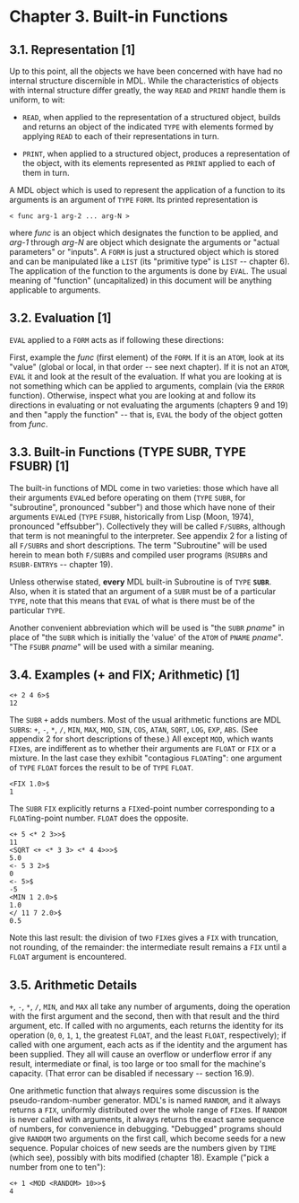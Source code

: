# Chapter 3. Built-in Functions

## 3.1. Representation [1]

Up to this point, all the objects we have been concerned with have had 
no internal structure discernible in MDL. While the characteristics of 
objects with internal structure differ greatly, the way `READ` and 
`PRINT` handle them is uniform, to wit:

* `READ`, when applied to the representation of a structured object, 
builds and returns an object of the indicated `TYPE` with elements 
formed by applying `READ` to each of their representations in turn.

* `PRINT`, when applied to a structured object, produces a 
representation of the object, with its elements represented as `PRINT` 
applied to each of them in turn.

A MDL object which is used to represent the application of a function 
to its arguments is an argument of `TYPE` `FORM`. Its printed 
representation is

```no-highlight
< func arg-1 arg-2 ... arg-N >
```

where *func* is an object which designates the function to be applied, 
and *arg-1* through *arg-N* are object which designate the arguments 
or "actual parameters" or "inputs". A `FORM` is just a structured 
object which is stored and can be manipulated like a `LIST` (its 
"primitive type" is `LIST` -- chapter 6). The application of the
function to the arguments is done by `EVAL`. The usual meaning of
"function" (uncapitalized) in this document will be anything
applicable to arguments.

## 3.2. Evaluation [1]

`EVAL` applied to a `FORM` acts as if following these directions:

First, example the *func* (first element) of the `FORM`. If it is an 
`ATOM`, look at its "value" (global or local, in that order -- see
next chapter). If it is not an `ATOM`, `EVAL` it and look at the
result of the evaluation. If what you are looking at is not something
which can be applied to arguments, complain (via the `ERROR`
function). Otherwise, inspect what you are looking at and follow its
directions in evaluating or not evaluating the arguments (chapters 9
and 19) and then "apply the function" -- that is, `EVAL` the body of
the object gotten from *func*.

## 3.3. Built-in Functions (TYPE SUBR, TYPE FSUBR) [1]

The built-in functions of MDL come in two varieties: those which have 
all their arguments `EVAL`ed before operating on them (`TYPE` `SUBR`, 
for "subroutine", pronounced "subber") and those which have none of 
their arguments `EVAL`ed (`TYPE` `FSUBR`, historically from Lisp 
(Moon, 1974), pronounced "effsubber"). Collectively they will be 
called `F/SUBR`s, although that term is not meaningful to the 
interpreter. See appendix 2 for a listing of all `F/SUBR`s and short 
descriptions. The term "Subroutine" will be used herein to mean both 
`F/SUBR`s and compiled user programs (`RSUBR`s and `RSUBR-ENTRY`s --
chapter 19).

Unless otherwise stated, **every** MDL built-in Subroutine is of 
`TYPE` **`SUBR`**. Also, when it is stated that an argument of a 
`SUBR` must be of a particular `TYPE`, note that this means that
`EVAL` of what is there must be of the particular `TYPE`.

Another convenient abbreviation which will be used is "the `SUBR` 
*pname*" in place of "the `SUBR` which is initially the 'value' of the 
`ATOM` of `PNAME` *pname*". "The `FSUBR` *pname*" will be used with a 
similar meaning.

## 3.4. Examples (+ and FIX; Arithmetic) [1]

```no-highlight
<+ 2 4 6>$
12
```

The `SUBR` `+` adds numbers. Most of the usual arithmetic functions 
are MDL `SUBR`s: `+`, `-`, `*`, `/`, `MIN`, `MAX`, `MOD`, `SIN`, 
`COS`, `ATAN`, `SQRT`, `LOG`, `EXP`, `ABS`. (See appendix 2 for short 
descriptions of these.) All except `MOD`, which wants `FIX`es, are 
indifferent as to whether their arguments are `FLOAT` or `FIX` or a 
mixture. In the last case they exhibit "contagious `FLOAT`ing": one
argument of `TYPE` `FLOAT` forces the result to be of `TYPE` `FLOAT`.

```no-highlight
<FIX 1.0>$
1
```

The `SUBR` `FIX` explicitly returns a `FIX`ed-point number 
corresponding to a `FLOAT`ing-point number. `FLOAT` does the opposite.

```no-highlight
<+ 5 <* 2 3>>$
11
<SQRT <+ <* 3 3> <* 4 4>>>$
5.0
<- 5 3 2>$
0
<- 5>$
-5
<MIN 1 2.0>$
1.0
</ 11 7 2.0>$
0.5
```

Note this last result: the division of two `FIX`es gives a `FIX` with 
truncation, not rounding, of the remainder: the intermediate result 
remains a `FIX` until a `FLOAT` argument is encountered.

## 3.5. Arithmetic Details

`+`, `-`, `*`, `/`, `MIN`, and `MAX` all take any number of arguments, 
doing the operation with the first argument and the second, then with 
that result and the third argument, etc. If called with no arguments, 
each returns the identity for its operation (`0`, `0`, `1`, `1`, the 
greatest `FLOAT`, and the least `FLOAT`, respectively); if called with
one argument, each acts as if the identity and the argument has been 
supplied. They all will cause an overflow or underflow error if any 
result, intermediate or final, is too large or too small for the 
machine's capacity. (That error can be disabled if necessary --
section 16.9).

One arithmetic function that always requires some discussion is the 
pseudo-random-number generator. MDL's is named `RANDOM`, and it always 
returns a `FIX`, uniformly distributed over the whole range of 
`FIX`es. If `RANDOM` is never called with arguments, it always returns 
the exact same sequence of numbers, for convenience in debugging. 
"Debugged" programs should give `RANDOM` two arguments on the first 
call, which become seeds for a new sequence. Popular choices of new 
seeds are the numbers given by `TIME` (which see), possibly with bits 
modified (chapter 18). Example ("pick a number from one to ten"):

```no-highlight
<+ 1 <MOD <RANDOM> 10>>$
4
```